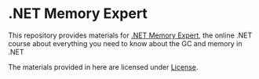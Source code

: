 # .NET Memory Expert

This repository provides materials for [.NET Memory Expert](https://dotnetmemoryexpert.com/?utm_source=readme&utm_medium=github&utm_campaign=general), the online .NET course about everything you need to know about the GC and memory in .NET

The materials provided in here are licensed under [License](/LICENSE.md).
